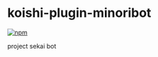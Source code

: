 # koishi-plugin-minoribot

[![npm](https://img.shields.io/npm/v/koishi-plugin-minoribot?style=flat-square)](https://www.npmjs.com/package/koishi-plugin-minoribot)

project sekai bot
